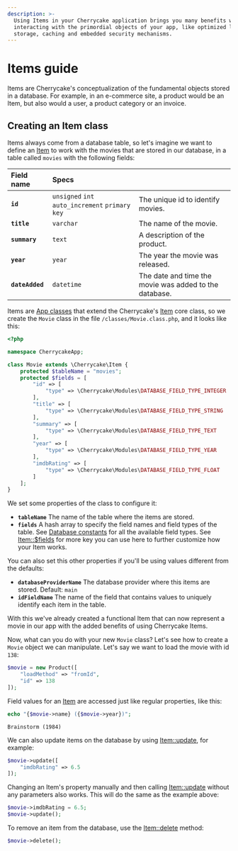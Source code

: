 ```yaml
---
description: >-
  Using Items in your Cherrycake application brings you many benefits when
  interacting with the primordial objects of your app, like optimized loading,
  storage, caching and embedded security mechanisms.
---
```


# Items guide

Items are Cherrycake's conceptualization of the fundamental objects stored in a database. For example, in an e-commerce site, a product would be an Item, but also would a user, a product category or an invoice.

## Creating an Item class

Items always come from a database table, so let's imagine we want to define an [Item](../../reference/core-classes/item/) to work with the movies that are stored in our database, in a table called `movies` with the following fields:

| Field name | Specs |  |
| :--- | :--- | :--- |
| **`id`** | `unsigned` `int` `auto_increment` `primary key` | The unique id to identify movies. |
| **`title`** | `varchar` | The name of the movie. |
| **`summary`** | `text` | A description of the product. |
| **`year`** | `year` | The year the movie was released. |
| **`dateAdded`** | `datetime` | The date and time the movie was added to the database. |

Items are [App classes](../classes-guide.md#app-class-files) that extend the Cherrycake's [Item](../../reference/core-classes/item/) core class, so we create the `Movie` class in the file `/classes/Movie.class.php`, and it looks like this:

```php
<?php

namespace CherrycakeApp;

class Movie extends \Cherrycake\Item {
    protected $tableName = "movies";
    protected $fields = [
        "id" => [
            "type" => \Cherrycake\Modules\DATABASE_FIELD_TYPE_INTEGER
        ],
        "title" => [
            "type" => \Cherrycake\Modules\DATABASE_FIELD_TYPE_STRING
        ],
        "summary" => [
            "type" => \Cherrycake\Modules\DATABASE_FIELD_TYPE_TEXT
        ],
        "year" => [
            "type" => \Cherrycake\Modules\DATABASE_FIELD_TYPE_YEAR
        ],
        "imdbRating" => [
            "type" => \Cherrycake\Modules\DATABASE_FIELD_TYPE_FLOAT
        ]
    ];
}
```

We set some properties of the class to configure it:

* **`tableName`** The name of the table where the items are stored.
* **`fields`** A hash array to specify the field names and field types of the table. See [Database constants](../../reference/core-modules/database.md#constants) for all the available field types. See [Item::$fields](../../reference/core-classes/item/item-properties.md#fields) for more key you can use here to further customize how your Item works.

You can also set this other properties if you'll be using values different from the defaults:

* **`databaseProviderName`** The database provider where this items are stored. Default: `main`
* **`idFieldName`** The name of the field that contains values to uniquely identify each item in the table.

With this we've already created a functional Item that can now represent a movie in our app with the added benefits of using Cherrycake Items.

Now, what can you do with your new `Movie` class? Let's see how to create a `Movie` object we can manipulate. Let's say we want to load the movie with id `138`:

```php
$movie = new Product([
    "loadMethod" => "fromId",
    "id" => 138
]);
```

Field values for an [Item](../../reference/core-classes/item/) are accessed just like regular properties, like this:

```php
echo "{$movie->name} ({$movie->year})";
```

```text
Brainstorm (1984)
```

We can also update items on the database by using [Item::update](../../reference/core-classes/item/item-methods.md#update), for example:

```php
$movie->update([
    "imdbRating" => 6.5
]);
```

Changing an Item's property manually and then calling [Item::update](../../reference/core-classes/item/item-methods.md#update) without any parameters also works. This will do the same as the example above:

```php
$movie->imdbRating = 6.5;
$movie->update();
```

To remove an item from the database, use the [Item::delete](../../reference/core-classes/item/item-methods.md#delete) method:

```php
$movie->delete();
```

